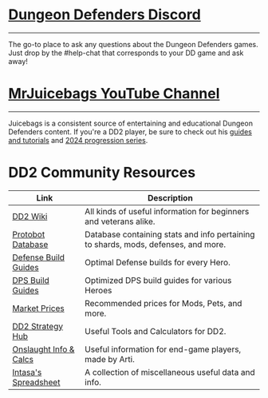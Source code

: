# [Dungeon Defenders Discord](http://discord.me/dd2)
---

The go-to place to ask any questions about the Dungeon Defenders games. Just drop by the #help-chat that corresponds to your DD game and ask away!

# [MrJuicebags YouTube Channel](https://www.youtube.com/user/MrJuicebags/)
---

Juicebags is a consistent source of entertaining and educational Dungeon Defenders content. If you're a DD2 player, be sure to check out his [guides and tutorials](https://www.youtube.com/playlist?list=PLLsVTZAnioCh9Ryz_cteSVZfODolx1ctY) and [2024 progression series](https://www.youtube.com/playlist?list=PLLsVTZAnioCgiLCCDYrs3ETr7-lSIQIbB).


# **DD2 Community Resources**

| Link                                                                                                            | Description                                                                        |
|-----------------------------------------------------------------------------------------------------------------|------------------------------------------------------------------------------------|
| [DD2 Wiki](http://wiki.dungeondefenders2.com/wiki/Main_Page)                                                    | All kinds of useful information for beginners and veterans alike.                  |
| [Protobot Database](https://bit.ly/Protobot)                                                                    | Database containing stats and info pertaining to shards, mods, defenses, and more. |
| [Defense Build Guides](https://docs.google.com/spreadsheets/d/1sjBA60Fr9ryVnw4FUIMU2AVXbKw395Tdz7j--EAUA1A)     | Optimal Defense builds for every Hero.                                             |
| [DPS Build Guides](https://docs.google.com/spreadsheets/d/14eqaz9FgWAM9jBZagH3araTz0509KvO3x2FssmdHvoA)         | Optimized DPS build guides for various Heroes                                      |
| [Market Prices](https://bit.ly/dd2market)                                                                       | Recommended prices for Mods, Pets, and more.                                       |
| [DD2 Strategy Hub](https://dd2strategyhub.com/)                                                                 | Useful Tools and Calculators for DD2.                                              |
| [Onslaught Info & Calcs](https://docs.google.com/spreadsheets/d/1F7MsIIwdKJhhXrFMbUihtnH1pQnhyW06hX0RG2a-YVQ)   | Useful information for end-game players, made by Arti.                             |
| [Intasa's Spreadsheet](https://docs.google.com/spreadsheets/u/0/d/1fBWuVgAn4gGDUg7WpsgUQgVeD1_qm6HX-tXnaNPtnTs) | A collection of miscellaneous useful data and info.                                |